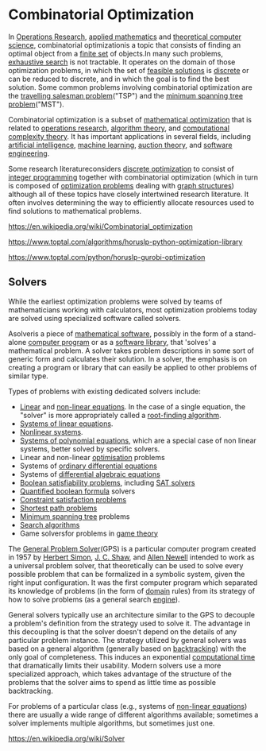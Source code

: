 # Combinatorial Optimization

In [Operations Research](https://en.wikipedia.org/wiki/Operations_Research), [applied mathematics](https://en.wikipedia.org/wiki/Applied_mathematics) and [theoretical computer science](https://en.wikipedia.org/wiki/Theoretical_computer_science), combinatorial optimizationis a topic that consists of finding an optimal object from a [finite set](https://en.wikipedia.org/wiki/Finite_set) of objects.In many such problems, [exhaustive search](https://en.wikipedia.org/wiki/Exhaustive_search) is not tractable. It operates on the domain of those optimization problems, in which the set of [feasible solutions](https://en.wikipedia.org/wiki/Candidate_solution) is [discrete](https://en.wikipedia.org/wiki/Discrete_set) or can be reduced to discrete, and in which the goal is to find the best solution. Some common problems involving combinatorial optimization are the [travelling salesman problem](https://en.wikipedia.org/wiki/Travelling_salesman_problem)("TSP") and the [minimum spanning tree problem](https://en.wikipedia.org/wiki/Minimum_spanning_tree)("MST").

Combinatorial optimization is a subset of [mathematical optimization](https://en.wikipedia.org/wiki/Mathematical_optimization) that is related to [operations research](https://en.wikipedia.org/wiki/Operations_research), [algorithm theory](https://en.wikipedia.org/wiki/Algorithm), and [computational complexity theory](https://en.wikipedia.org/wiki/Computational_complexity_theory). It has important applications in several fields, including [artificial intelligence](https://en.wikipedia.org/wiki/Artificial_intelligence), [machine learning](https://en.wikipedia.org/wiki/Machine_learning), [auction theory](https://en.wikipedia.org/wiki/Auction_theory), and [software engineering](https://en.wikipedia.org/wiki/Software_engineering).

Some research literatureconsiders [discrete optimization](https://en.wikipedia.org/wiki/Discrete_optimization) to consist of [integer programming](https://en.wikipedia.org/wiki/Integer_programming) together with combinatorial optimization (which in turn is composed of [optimization problems](https://en.wikipedia.org/wiki/Optimization_problem) dealing with [graph structures](https://en.wikipedia.org/wiki/Graph_(discrete_mathematics))) although all of these topics have closely intertwined research literature. It often involves determining the way to efficiently allocate resources used to find solutions to mathematical problems.

https://en.wikipedia.org/wiki/Combinatorial_optimization

https://www.toptal.com/algorithms/horuslp-python-optimization-library

https://www.toptal.com/python/horuslp-gurobi-optimization

## Solvers

While the earliest optimization problems were solved by teams of mathematicians working with calculators, most optimization problems today are solved using specialized software called solvers.

Asolveris a piece of [mathematical software](https://en.wikipedia.org/wiki/Mathematical_software), possibly in the form of a stand-alone [computer program](https://en.wikipedia.org/wiki/Computer_program) or as a [software library](https://en.wikipedia.org/wiki/Library_(computing)), that 'solves' a mathematical problem. A solver takes problem descriptions in some sort of generic form and calculates their solution. In a solver, the emphasis is on creating a program or library that can easily be applied to other problems of similar type.

Types of problems with existing dedicated solvers include:

- [Linear](https://en.wikipedia.org/wiki/Linear_equation) and [non-linear equations](https://en.wikipedia.org/wiki/Non-linear_equation). In the case of a single equation, the "solver" is more appropriately called a [root-finding algorithm](https://en.wikipedia.org/wiki/Root-finding_algorithm).
- [Systems of linear equations](https://en.wikipedia.org/wiki/System_of_linear_equations).
- [Nonlinear systems](https://en.wikipedia.org/wiki/Nonlinear_system).
- [Systems of polynomial equations](https://en.wikipedia.org/wiki/Systems_of_polynomial_equations), which are a special case of non linear systems, better solved by specific solvers.
- Linear and non-linear [optimisation](https://en.wikipedia.org/wiki/Optimization_(mathematics)) problems
- Systems of [ordinary differential equations](https://en.wikipedia.org/wiki/Ordinary_differential_equation)
- Systems of [differential algebraic equations](https://en.wikipedia.org/wiki/Differential_algebraic_equation)
- [Boolean satisfiability problems](https://en.wikipedia.org/wiki/Boolean_satisfiability_problem), including [SAT solvers](https://en.wikipedia.org/wiki/SAT_solver)
- [Quantified boolean formula](https://en.wikipedia.org/wiki/Quantified_boolean_formula) solvers
- [Constraint satisfaction problems](https://en.wikipedia.org/wiki/Constraint_satisfaction_problem)
- [Shortest path problems](https://en.wikipedia.org/wiki/Shortest_path_problem)
- [Minimum spanning tree](https://en.wikipedia.org/wiki/Minimum_spanning_tree) problems
- [Search algorithms](https://en.wikipedia.org/wiki/Search_algorithm)
- Game solversfor problems in [game theory](https://en.wikipedia.org/wiki/Game_theory)

The [General Problem Solver](https://en.wikipedia.org/wiki/General_Problem_Solver)(GPS) is a particular computer program created in 1957 by [Herbert Simon](https://en.wikipedia.org/wiki/Herbert_A._Simon), [J. C. Shaw](https://en.wikipedia.org/wiki/Cliff_Shaw), and [Allen Newell](https://en.wikipedia.org/wiki/Allen_Newell) intended to work as a universal problem solver, that theoretically can be used to solve every possible problem that can be formalized in a symbolic system, given the right input configuration. It was the first computer program which separated its knowledge of problems (in the form of [domain](https://en.wikipedia.org/wiki/Problem_domain) rules) from its strategy of how to solve problems (as a general search [engine](https://en.wikipedia.org/wiki/Software_engine)).

General solvers typically use an architecture similar to the GPS to decouple a problem's definition from the strategy used to solve it. The advantage in this decoupling is that the solver doesn't depend on the details of any particular problem instance. The strategy utilized by general solvers was based on a general algorithm (generally based on [backtracking](https://en.wikipedia.org/wiki/Backtracking)) with the only goal of completeness. This induces an exponential [computational time](https://en.wikipedia.org/wiki/Computational_time) that dramatically limits their usability. Modern solvers use a more specialized approach, which takes advantage of the structure of the problems that the solver aims to spend as little time as possible backtracking.

For problems of a particular class (e.g., systems of [non-linear equations](https://en.wikipedia.org/wiki/Non-linear_equation)) there are usually a wide range of different algorithms available; sometimes a solver implements multiple algorithms, but sometimes just one.

https://en.wikipedia.org/wiki/Solver
